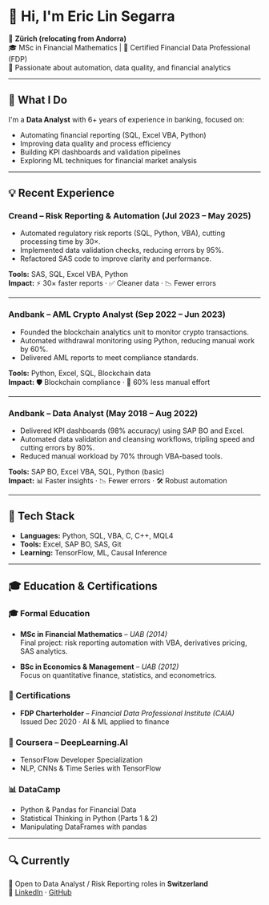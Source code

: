# 👋 Hi, I'm Eric Lin Segarra

📍 **Zürich (relocating from Andorra)**  
🎓 MSc in Financial Mathematics | 🎯 Certified Financial Data Professional (FDP)  
🧠 Passionate about automation, data quality, and financial analytics

---

## 💼 What I Do

I'm a **Data Analyst** with 6+ years of experience in banking, focused on:

- Automating financial reporting (SQL, Excel VBA, Python)
- Improving data quality and process efficiency
- Building KPI dashboards and validation pipelines
- Exploring ML techniques for financial market analysis

---

## 💡 Recent Experience

### **Creand – Risk Reporting & Automation (Jul 2023 – May 2025)**
- Automated regulatory risk reports (SQL, Python, VBA), cutting processing time by 30×.
- Implemented data validation checks, reducing errors by 95%.
- Refactored SAS code to improve clarity and performance.

**Tools:** SAS, SQL, Excel VBA, Python  
**Impact:** ⚡ 30× faster reports · ✅ Cleaner data · 📉 Fewer errors

---

### **Andbank – AML Crypto Analyst (Sep 2022 – Jun 2023)**
- Founded the blockchain analytics unit to monitor crypto transactions.
- Automated withdrawal monitoring using Python, reducing manual work by 60%.
- Delivered AML reports to meet compliance standards.

**Tools:** Python, Excel, SQL, Blockchain data  
**Impact:** 🛡️ Blockchain compliance · 🧮 60% less manual effort

---

### **Andbank – Data Analyst (May 2018 – Aug 2022)**
- Delivered KPI dashboards (98% accuracy) using SAP BO and Excel.
- Automated data validation and cleansing workflows, tripling speed and cutting errors by 80%.
- Reduced manual workload by 70% through VBA-based tools.

**Tools:** SAP BO, Excel VBA, SQL, Python (basic)  
**Impact:** 📊 Faster insights · 📉 Fewer errors · 🛠️ Robust automation

---

## 🧰 Tech Stack

- **Languages:** Python, SQL, VBA, C, C++, MQL4  
- **Tools:** Excel, SAP BO, SAS, Git  
- **Learning:** TensorFlow, ML, Causal Inference

---

## 🎓 Education & Certifications

### 🎓 Formal Education
- **MSc in Financial Mathematics** – *UAB* *(2014)*  
  Final project: risk reporting automation with VBA, derivatives pricing, SAS analytics.

- **BSc in Economics & Management** – *UAB* *(2012)*  
  Focus on quantitative finance, statistics, and econometrics.

### 📜 Certifications
- **FDP Charterholder** – *Financial Data Professional Institute (CAIA)*  
  Issued Dec 2020 · AI & ML applied to finance

### 🧠 Coursera – DeepLearning.AI
- TensorFlow Developer Specialization
- NLP, CNNs & Time Series with TensorFlow

### 📊 DataCamp
- Python & Pandas for Financial Data
- Statistical Thinking in Python (Parts 1 & 2)
- Manipulating DataFrames with pandas

---

## 🔍 Currently

🔎 Open to Data Analyst / Risk Reporting roles in **Switzerland**  
🔗 [LinkedIn](https://linkedin.com/in/elinsegarra) · [GitHub](https://github.com/ericlinsegarra)



<!--
**EricLinSegarra/ericlinsegarra** is a ✨ _special_ ✨ repository because its `README.md` (this file) appears on your GitHub profile.

Here are some ideas to get you started:

- 🔭 I’m currently working on ...
- 🌱 I’m currently learning ...
- 👯 I’m looking to collaborate on ...
- 🤔 I’m looking for help with ...
- 💬 Ask me about ...
- 📫 How to reach me: ...
- 😄 Pronouns: ...
- ⚡ Fun fact: ...
-->
